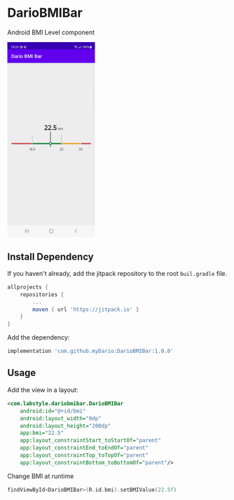 # DarioBMIBar
Android BMI Level component

<img src="art/screen0.png" width="200"/>

## Install Dependency
If you haven't already, add the jitpack repository to the root `buil.gradle` file.

```gradle
allprojects {
    repositories {
        ...
        maven { url 'https://jitpack.io' }
    }
}
```

Add the dependency:
```gradle
implementation 'com.github.myDario:DarioBMIBar:1.0.0'
```

## Usage
Add the view in a layout:

```xml
<com.labstyle.dariobmibar.DarioBMIBar
    android:id="@+id/bmi"
    android:layout_width="0dp"
    android:layout_height="200dp"
    app:bmi="22.5"
    app:layout_constraintStart_toStartOf="parent"
    app:layout_constraintEnd_toEndOf="parent"
    app:layout_constraintTop_toTopOf="parent"
    app:layout_constraintBottom_toBottomOf="parent"/>
```

Change BMI at runtime

```kotlin
findViewById<DarioBMIBar>(R.id.bmi).setBMIValue(22.5f)
```
